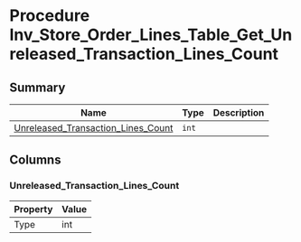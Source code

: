 # Procedure Inv_Store_Order_Lines_Table_Get_Unreleased_Transaction_Lines_Count


## Summary

| Name | Type | Description |
| - | - | --- |
|[Unreleased_Transaction_Lines_Count](#unreleased_transaction_lines_count)|`int` ||

## Columns

### Unreleased_Transaction_Lines_Count

| Property | Value |
| - | - |
|Type|int|


